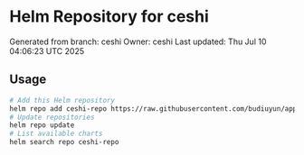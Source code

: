 # Helm Repository for ceshi
Generated from branch: ceshi
Owner: ceshi
Last updated: Thu Jul 10 04:06:23 UTC 2025

## Usage
```bash
# Add this Helm repository
helm repo add ceshi-repo https://raw.githubusercontent.com/budiuyun/appStore/helm-ceshi/
# Update repositories
helm repo update
# List available charts
helm search repo ceshi-repo
```
